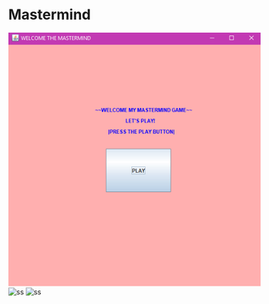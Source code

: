 # Mastermind

<img src="Screenshots/first.PNG" alt="ss"/>
<img src="Screenshot/second.PNG" alt="ss"/>
<img src="Screenshot/third.PNG" alt="ss"/>